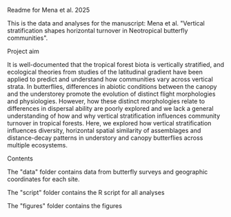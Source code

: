 Readme for Mena et al. 2025

This is the data and analyses for the manuscript: Mena et al. "Vertical stratification shapes horizontal turnover in Neotropical butterfly communities".

Project aim

It is well-documented that the tropical forest biota is vertically stratified, and ecological theories from studies of the latitudinal gradient have been applied to predict and understand how communities vary across vertical strata. In butterflies, differences in abiotic conditions between the canopy and the understorey promote the evolution of distinct flight morphologies and physiologies. However, how these distinct morphologies relate to differences in dispersal ability are poorly explored and we lack a general understanding of how and why vertical stratification influences community turnover in tropical forests. Here, we explored how vertical stratification influences diversity, horizontal spatial similarity of assemblages and distance-decay patterns in understory and canopy butterflies across multiple ecosystems.

Contents

The "data" folder contains data from butterfly surveys and geographic coordinates for each site.

The "script" folder contains the R script for all analyses

The "figures" folder contains the figures
